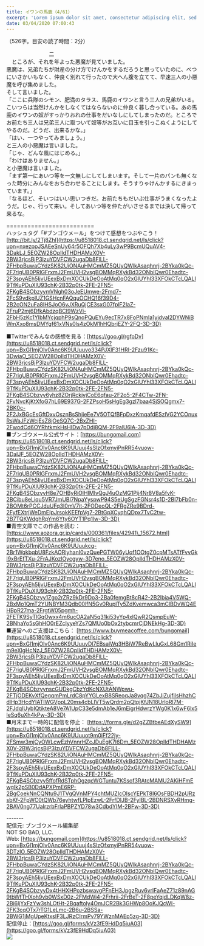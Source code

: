 ```yaml
---
title: イワンの馬鹿（4/61）
excerpt: 'Lorem ipsum dolor sit amet, consectetur adipiscing elit, sed do eiusmod tempor incididunt ut labore et dolore magna aliqua. Praesent elementum facilisis leo vel fringilla est ullamcorper eget. At imperdiet dui accumsan sit amet nulla facilisi morbi tempus.'
date: 03/04/2020 07:00:43
---
```


（526字。目安の読了時間：2分）  
  
　　　　　　　　二  
　ところが、それを年よった悪魔が見ていました。  
悪魔は、兄弟たちが財産の分け方でけんかをするだろうと思っていたのに、べつにいさかいもなく、仲良く別れて行ったので大へん腹を立てて、早速三人の小悪魔を呼び集めました。  
そして言いました。  
「ここに兵隊のシモン、肥満のタラス、馬鹿のイワンと言う三人の兄弟がいる。こいつらは当然けんかをしなくてはならないのに仲良く暮し合っている。あの馬鹿のイワンの奴がすっかりおれの仕事をだいなしにしてしまったのだ。ところでお前たち三人は兄弟三人に取ついて奴等がお互いに目玉を引っこぬくようにしてやるのだ。どうだ、出来るかな。」  
「はい、一つやってみましょう。」  
と三人の小悪魔は言いました。  
「じゃ、どんな風にはじめる。」  
「わけはありません。」  
と小悪魔は言いました。  
「まず第一にあいつ等を一文無しにしてしまいます。そして一片のパンも無くなった時分にみんなをおち合わせることにします。そうすりゃけんかするにきまっています。」  
「なるほど、そいつはいい思いつきだ。お前たちもだいぶ仕事がうまくなったようだ。じゃ、行って来い。そしてあいつ等を仲たがいさせるまでは決して帰って来るな。  
  
\=========================  
ハッシュタグ「#ブンゴウメール」をつけて感想をつぶやこう！　  
[http://bit.ly/2Tj8Zhl](https://u8518018.ct.sendgrid.net/ls/click?upn=nxezppJSAEeSnUy64r5OFQh7Xb4uLy3wP9BcmUQuAV4-3DakLJ_5EOZW28OpIldTHDHAMzX0V-2BW3rjcsBjP3IzuYDVFCW2ugaDb8FlLL-2FHbpBuwaCYdzSK82UiONAuHMCmMZ5QUyQWlkAsaqhnrj-2BYka0kQc-2F7rigUB0PRlGFrxmJ2FmUVH2vsgBOMMqRXykBd32ONbIQwr0Ehadtc-2F3spyAEh5IjvUEexBxDmXOCUkDeOoAtMq0qO2xGlUYhl33XFOkCTcLQALI9TfKuPDuXlU93chK-2B32p0tk-2FE-2FN5-2FKgB4SObzyymVNgh03oJeEUmwe-2Fmd7-2FcS9vdkplUZ1GSHcnFAQquOCHQ16f39D4-2B2cON2uFa8lHSJoO6vJXRuQjCE3sxG07fplF2laZ-2FruP2mj6DfkAbdzqBCI9WzVi-2FbH5zKc1YIbMYcjqphP9sQnoPQuEYu9ecTR7x8FoPNmIa1yjdval2DYWNiBWmXxo8msDMYgf61xVNs0ls4zOkM1hHQbrjEZY-2FQ-3D-3D)  
  
■Twitterでみんなの感想を見る：[https://goo.gl/rgfoDv](https://u8518018.ct.sendgrid.net/ls/click?upn=BxGl1mjOlv0Anc6K9UUuuvo334PJXlF31HRI-2Fzu91Kc-3DwiaO_5EOZW28OpIldTHDHAMzX0V-2BW3rjcsBjP3IzuYDVFCW2ugaDb8FlLL-2FHbpBuwaCYdzSK82UiONAuHMCmMZ5QUyQWlkAsaqhnrj-2BYka0kQc-2F7rigUB0PRlGFrxmJ2FmUVH2vsgBOMMqRXykBd32ONbIQwr0Ehadtc-2F3spyAEh5IjvUEexBxDmXOCUkDeOoAtMq0qO2xGlUYhl33XFOkCTcLQALI9TfKuPDuXlU93chK-2B32p0tk-2FE-2FN5-2FKgB4SObzyy6yhz8ZOrjRckjyjCoE6qfau-2F2o5-2F4CTw-2FN-2FvNvcKjKtXfoG7hL69E937G-2FZPsoH5sHgEg3gzl7baa4SjSOQgmx7-2BK0c-2F2JxBGcEsGftDxvOsznBsShjieEe7V5OTQfBFpDxzKmqafdESzlVG2YCOnuxRsWaJFzWcjEsZ8jOeSQ7C-2BxZHI-2FwodCd6OYRhtkmkHsHIDw7pDdi8QM-2F9alU6lA-3D-3D)  
■ブンゴウメール公式サイト：[https://bungomail.com](https://u8518018.ct.sendgrid.net/ls/click?upn=BxGl1mjOlv0Anc6K9UUuuj4sSlzOfxmyiPnRR54vuow-3DalJF_5EOZW28OpIldTHDHAMzX0V-2BW3rjcsBjP3IzuYDVFCW2ugaDb8FlLL-2FHbpBuwaCYdzSK82UiONAuHMCmMZ5QUyQWlkAsaqhnrj-2BYka0kQc-2F7rigUB0PRlGFrxmJ2FmUVH2vsgBOMMqRXykBd32ONbIQwr0Ehadtc-2F3spyAEh5IjvUEexBxDmXOCUkDeOoAtMq0qO2xGlUYhl33XFOkCTcLQALI9TfKuPDuXlU93chK-2B32p0tk-2FE-2FN5-2FKgB4SObzyyH8e7OHByRiOlHIMIvQgJ4uOzMG1Pij4Nr8V8a5fvK-2BCibu8eLiqu5VR7JmUBl7NpaYyspwP94S5eUgSgzFGNsr4s1D-2Bl7bFb0n-2BOMt6rPCCJduUFq3I0mV7it-2FODeoQL-2FRgZRe9BDrd-2FyfEXtrjWeDmEIpJrsokKEEfpVg7-2BtGpXCyqhQDpx7TvC2tw-2B7TQKWdghRpYm6Yty6OYT1Pq1lw-3D-3D)  
■青空文庫でこの作品を読む：[https://www.aozora.gr.jp/cards/000361/files/42941\_15672.html](https://u8518018.ct.sendgrid.net/ls/click?upn=BxGl1mjOlv0Anc6K9UUuukcg-2Br1WqkbqbU8FzkAORlyhanI0vzQuePGTW06yUof1OOtgZ0cpMTsATfFvvGkl9xBrEfTXu-2FrAJKozlOycgyw-3D7eno_5EOZW28OpIldTHDHAMzX0V-2BW3rjcsBjP3IzuYDVFCW2ugaDb8FlLL-2FHbpBuwaCYdzSK82UiONAuHMCmMZ5QUyQWlkAsaqhnrj-2BYka0kQc-2F7rigUB0PRlGFrxmJ2FmUVH2vsgBOMMqRXykBd32ONbIQwr0Ehadtc-2F3spyAEh5IjvUEexBxDmXOCUkDeOoAtMq0qO2xGlUYhl33XFOkCTcLQALI9TfKuPDuXlU93chK-2B32p0tk-2FE-2FN5-2FKgB4SObzyy1Zgo2rZRz9kDr9Do3-2Ba0femgBt8cR42-2B2lbia4V5WQ-2BxMo1QmT2YUNBYM3Qdb00lfN5Gv0RuplTy5ZdKvemwca3mClBDvWQ4EHBpR27ma-2FrgtW05pgmh-2FETK9SyTlGqOwxx4m6ucOA2aN5q31ki53yYp4xlQwR2QsmpEuW-2BNhaYo5sGhHO0rEZcIyyeYZs7QMUo0bOx2tybcmrCjDNEkHg-3D-3D)  
■運営へのご支援はこちら： [https://www.buymeacoffee.com/bungomail](https://u8518018.ct.sendgrid.net/ls/click?upn=BxGl1mjOlv0Anc6K9UUuuvDl7EBsalWq3HBiW7ReBwLluGxL68Gm1RiIem9eXlgHcNzJ_5EOZW28OpIldTHDHAMzX0V-2BW3rjcsBjP3IzuYDVFCW2ugaDb8FlLL-2FHbpBuwaCYdzSK82UiONAuHMCmMZ5QUyQWlkAsaqhnrj-2BYka0kQc-2F7rigUB0PRlGFrxmJ2FmUVH2vsgBOMMqRXykBd32ONbIQwr0Ehadtc-2F3spyAEh5IjvUEexBxDmXOCUkDeOoAtMq0qO2xGlUYhl33XFOkCTcLQALI9TfKuPDuXlU93chK-2B32p0tk-2FE-2FN5-2FKgB4SObzyynscGUDkgCbzYdKcNXUtANWpwu-2FTjODEKvXfQegqmPmLrdC8pYYGLexB8SReoqJa8vqg74ZbJiZujfilsHhzhCdlHp3HcdYIATIWGVppL20ms4cbLIVT5wQrdm2pQtpjKfJN18UrloRl7M-2FJdqIUybIQtikteA8Ve7A1UpC33e5dmAb1eJ6mEigrHdwrzYWg0K1x6wF6lx5leSq6uXh4kPw-3D-3D)  
■月末まで一時的に配信を停止： [https://forms.gle/d2gZZBtbeAEdXySW9](https://u8518018.ct.sendgrid.net/ls/click?upn=BxGl1mjOlv0Anc6K9UUuuot9m0iFf22jy-2FSmw3mjCyOWLcwEzhVnnrHZcJDuEgK7l6Dm_5EOZW28OpIldTHDHAMzX0V-2BW3rjcsBjP3IzuYDVFCW2ugaDb8FlLL-2FHbpBuwaCYdzSK82UiONAuHMCmMZ5QUyQWlkAsaqhnrj-2BYka0kQc-2F7rigUB0PRlGFrxmJ2FmUVH2vsgBOMMqRXykBd32ONbIQwr0Ehadtc-2F3spyAEh5IjvUEexBxDmXOCUkDeOoAtMq0qO2xGlUYhl33XFOkCTcLQALI9TfKuPDuXlU93chK-2B32p0tk-2FE-2FN5-2FKgB4SObzyy5ffofRdSTphOgzqcWGTuntu7KSsof3RAtcMAMU2AKiHFmEwgIk2pSB0DdAPXPmE6RP-2BgCoekNnCQNtu9J1TVgQVnMPY4chtMUZIcOIscYEPkT8l6OsFBDH2pURzsbKf-2FpWC0tQWb76eyhtwfLPIpEzwL-2FrfDlJB-2FyIBL-2BDNRSXyRHmg-2BAV0ng77UaIrzrbFrlaPBPZYD78w3CdbdYIM-2BFw-3D-3D)  
  
\-------  
配信元: ブンゴウメール編集部  
NOT SO BAD, LLC.  
Web: [https://bungomail.com](https://u8518018.ct.sendgrid.net/ls/click?upn=BxGl1mjOlv0Anc6K9UUuuj4sSlzOfxmyiPnRR54vuow-3DTzIO_5EOZW28OpIldTHDHAMzX0V-2BW3rjcsBjP3IzuYDVFCW2ugaDb8FlLL-2FHbpBuwaCYdzSK82UiONAuHMCmMZ5QUyQWlkAsaqhnrj-2BYka0kQc-2F7rigUB0PRlGFrxmJ2FmUVH2vsgBOMMqRXykBd32ONbIQwr0Ehadtc-2F3spyAEh5IjvUEexBxDmXOCUkDeOoAtMq0qO2xGlUYhl33XFOkCTcLQALI9TfKuPDuXlU93chK-2B32p0tk-2FE-2FN5-2FKgB4SObzyyDx4tHHXHPozbswavgPFnEH3JpgzRuv6vrlFaAeZ71z89nAG9tbWfTHXoh9vb0WSxD0z-2FMdWj4-2Frhrii-2FrBeT-2F8peYqjdLDKqW8z-2Bi6ljYxFzYw3shLOtHt-2Bqaftoly4OmJCR2Bk3GHWp8OoKJQcWI-2FK3cqOTx7rTG1LeLmc-2B6u-2BSSa-2BWG1jMgUpeKtxsIF3LJRzCIrmPv79YWznMAEp5zg-3D-3D)  
配信停止：[https://goo.gl/forms/kVz3fE9HdDq5iuA03](https://goo.gl/forms/kVz3fE9HdDq5iuA03)  
![](https://u8518018.ct.sendgrid.net/wf/open?upn=ypZaqTjaYrwJSsa-2BLe7H7RcvxSux8rtM6dMtnptkxLQMLiJbmQ03whDMSt9-2BvxM-2BKE6ujadHWCHS-2FYDUUXrKB1ko48yvbyCc0cRihB-2Fp5Bay9wjnwFFFSOMUGZ1XsQFL6p8hp16D1yieF4SRPfSVoKST8n30kDWiw40PRHG2c91BwFFaX4Sh1G2chK6tmS79e3BrarJqbSkO9akrkGXSgiB86hEI3HEyaiLgTtDH-2FI6pDLGn7tMZoXtF67MP-2B3utvpl8JKjIGpi-2F9BfSUJxf7PQO6-2Bxr9osiIHjMukNGJkZJVACr04ESEavp-2FerD9SZT0TfcKnqHwAfTolKU9bxAzfO6PTVZLTfF62Un4HDGfiZCbQ3ZyLFePyHCk-2FPZhZig7eBRO88hrQTruRjYGK0sJEjIRV8UXXH6-2B4Igh6bYxiKxCCFc7MOBrOZoUIIkEwyyt8LsZHoOC8tqp6FdeB4-2F8g-3D-3D)